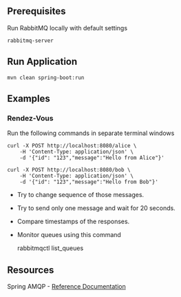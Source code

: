 ## Prerequisites

Run RabbitMQ locally with default settings

    rabbitmq-server

## Run Application

    mvn clean spring-boot:run

## Examples

### Rendez-Vous

Run the following commands in separate terminal windows

    curl -X POST http://localhost:8080/alice \
        -H 'Content-Type: application/json' \
        -d '{"id": "123","message":"Hello from Alice"}'

    curl -X POST http://localhost:8080/bob \
        -H 'Content-Type: application/json' \
        -d '{"id": "123","message":"Hello from Bob"}'

- Try to change sequence of those messages.
- Try to send only one message and wait for 20 seconds.
- Compare timestamps of the responses.
- Monitor queues using this command


    rabbitmqctl list_queues

## Resources

Spring AMQP - [Reference Documentation](https://docs.spring.io/spring-amqp/reference/html/)
